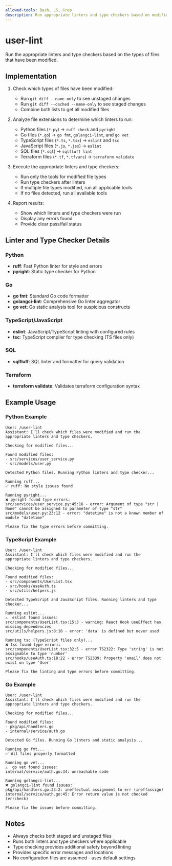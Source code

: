```yaml
---
allowed-tools: Bash, LS, Grep
description: Run appropriate linters and type checkers based on modified file types
---
```


# user-lint

Run the appropriate linters and type checkers based on the types of files that have been modified.

## Implementation

1. Check which types of files have been modified:
   - Run `git diff --name-only` to see unstaged changes
   - Run `git diff --cached --name-only` to see staged changes
   - Combine both lists to get all modified files

2. Analyze file extensions to determine which linters to run:
   - Python files (`*.py`) → `ruff check` and `pyright`
   - Go files (`*.go`) → `go fmt`, `golangci-lint`, and `go vet`
   - TypeScript files (`*.ts`, `*.tsx`) → `eslint` and `tsc`
   - JavaScript files (`*.js`, `*.jsx`) → `eslint`
   - SQL files (`*.sql`) → `sqlfluff lint`
   - Terraform files (`*.tf`, `*.tfvars`) → `terraform validate`

3. Execute the appropriate linters and type checkers:
   - Run only the tools for modified file types
   - Run type checkers after linters
   - If multiple file types modified, run all applicable tools
   - If no files detected, run all available tools

4. Report results:
   - Show which linters and type checkers were run
   - Display any errors found
   - Provide clear pass/fail status

## Linter and Type Checker Details

### Python
- **ruff**: Fast Python linter for style and errors
- **pyright**: Static type checker for Python

### Go
- **go fmt**: Standard Go code formatter
- **golangci-lint**: Comprehensive Go linter aggregator
- **go vet**: Go static analysis tool for suspicious constructs

### TypeScript/JavaScript
- **eslint**: JavaScript/TypeScript linting with configured rules
- **tsc**: TypeScript compiler for type checking (TS files only)

### SQL
- **sqlfluff**: SQL linter and formatter for query validation

### Terraform
- **terraform validate**: Validates terraform configuration syntax

## Example Usage

### Python Example
```text
User: /user-lint
Assistant: I'll check which files were modified and run the appropriate linters and type checkers.

Checking for modified files...

Found modified files:
- src/services/user_service.py
- src/models/user.py

Detected Python files. Running Python linters and type checker...

Running ruff...
✅ ruff: No style issues found

Running pyright...
❌ pyright found type errors:
src/services/user_service.py:45:16 - error: Argument of type "str | None" cannot be assigned to parameter of type "str"
src/models/user.py:23:12 - error: "datetime" is not a known member of module "datetime"

Please fix the type errors before committing.
```

### TypeScript Example
```text
User: /user-lint
Assistant: I'll check which files were modified and run the appropriate linters and type checkers.

Checking for modified files...

Found modified files:
- src/components/UserList.tsx
- src/hooks/useAuth.ts
- src/utils/helpers.js

Detected TypeScript and JavaScript files. Running linters and type checker...

Running eslint...
⚠️  eslint found issues:
src/components/UserList.tsx:15:3 - warning: React Hook useEffect has missing dependencies
src/utils/helpers.js:8:10 - error: 'data' is defined but never used

Running tsc (TypeScript files only)...
❌ tsc found type errors:
src/components/UserList.tsx:32:5 - error TS2322: Type 'string' is not assignable to type 'number'
src/hooks/useAuth.ts:18:22 - error TS2339: Property 'email' does not exist on type 'User'

Please fix the linting and type errors before committing.
```

### Go Example
```text
User: /user-lint
Assistant: I'll check which files were modified and run the appropriate linters and type checkers.

Checking for modified files...

Found modified files:
- pkg/api/handlers.go
- internal/service/auth.go

Detected Go files. Running Go linters and static analysis...

Running go fmt...
✅ All files properly formatted

Running go vet...
⚠️  go vet found issues:
internal/service/auth.go:34: unreachable code

Running golangci-lint...
❌ golangci-lint found issues:
pkg/api/handlers.go:23:2: ineffectual assignment to err (ineffassign)
internal/service/auth.go:45: Error return value is not checked (errcheck)

Please fix the issues before committing.
```

## Notes

- Always checks both staged and unstaged files
- Runs both linters and type checkers where applicable
- Type checking provides additional safety beyond linting
- Provides specific error messages and locations
- No configuration files are assumed - uses default settings